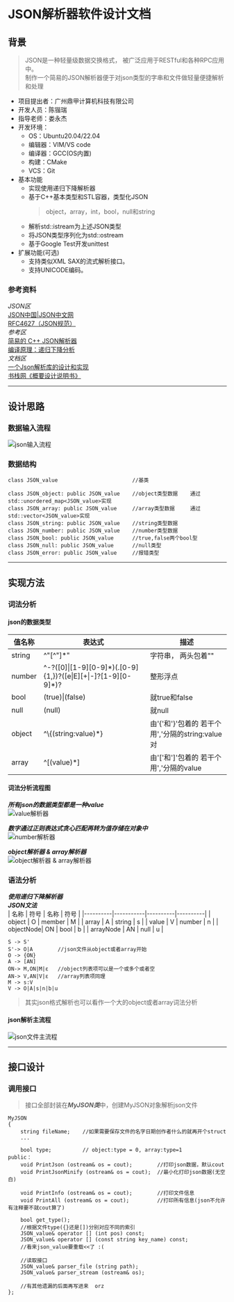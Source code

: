 # JSON解析器软件设计文档

## 背景
> JSON是一种轻量级数据交换格式， 被广泛应用于RESTful和各种RPC应用中。  
制作一个简易的JSON解析器便于对json类型的字串和文件做轻量便捷解析和处理

+ 项目提出者：广州鼎甲计算机科技有限公司
+ 开发人员：陈锴瑞
+ 指导老师：娄永杰
+ 开发环境：
    - OS：Ubuntu20.04/22.04
    - 编辑器：VIM/VS code
    - 编译器：GCC(OS内置)
    - 构建：CMake
    - VCS：Git
+ 基本功能
	- 实现使用递归下降解析器
    - 基于C++基本类型和STL容器，类型化JSON
		>object，array，int，bool，null和string
    - 解析std::istream为上述JSON类型
    - 将JSON类型序列化为std::ostream
    - 基于Google Test开发unittest
+ 扩展功能(可选)
    - 支持类似XML SAX的流式解析接口。
    - 支持UNICODE编码。

### 参考资料
*JSON区*  
[JSON中国|JSON中文网](https://www.json.org.cn/)  
[RFC4627（JSON规范）](https://www.rfc-editor.org/rfc/rfc4627.txt)    
*参考区*  
[简易的 C++ JSON解析器](https://www.cnblogs.com/xqk0225/articles/18019385)  
[编译原理：递归下降分析](https://moyangsensei.github.io/2019/04/21/%E7%BC%96%E8%AF%91%E5%8E%9F%E7%90%86%EF%BC%9A%E9%80%92%E5%BD%92%E4%B8%8B%E9%99%8D%E5%88%86%E6%9E%90/)  
*文档区*  
[一个Json解析库的设计和实现](https://blog.csdn.net/zhaojia92/article/details/123969667)  
[书栈网《概要设计说明书》](https://www.bookstack.cn/read/DocumentTemplate/Architectural-Design-Specification.md)

---
## 设计思路
### 数据输入流程
![json输入流程](./pic_src/parser_file.png)

### 数据结构
	class JSON_value						//基类

	class JSON_object: public JSON_value	//object类型数据	通过std::unordered_map<JSON_value>实现
	class JSON_array: public JSON_value		//array类型数据		通过std::vector<JSON_value>实现
	class JSON_string: public JSON_value	//string类型数据
	class JSON_number: public JSON_value	//number类型数据
	class JSON_bool: public JSON_value		//true,false两个bool型
	class JSON_null: public JSON_value		//null类型
	class JSON_error: public JSON_value		//报错类型

---
## 实现方法
### 词法分析
#### json的数据类型
|	值名称	|	表达式	|	 描述	|
|----------|-------------|-----------|
| string	| ^"[^"]*" | 字符串， 两头包着"" |
| number	| ^-?([0]\|[1-9][0-9]\*)(.[0-9]{1,})?([e\|E][+\|-]?[1-9][0-9]*)? | 整形浮点 |
| bool		| (true)\|(false) | 就true和false |
| null		| (null)| 就null |
| object	| ^\\{(string:value)\*} | 由'{'和'}'包着的 若干个用','分隔的string:value对 |
| array		| ^\[(value)*] | 由'['和']'包着的 若干个用','分隔的value |

#### 词法分析流程图
***所有json的数据类型都是一种value***  
![value解析器](./pic_src/parser_value.png)

***数字通过正则表达式贪心匹配再转为值存储在对象中***  
![number解析器](./pic_src/parser_number.png)

***object解析器 & array解析器***  
![object解析器 & array解析器](./pic_src/parser_obj&array.png)

### 语法分析
***使用递归下降解析器***  
***JSON文法***  
|   名称    |   符号    |   名称    |   符号    |
|----------|-----------|----------|----------|
|   object  |   O		|	member  |   M   |
|   array   |   A		|	string  |   s   |
|   value   |   V		|	number  |   n   |
| objectNode|   ON		|	bool    |   b   |
| arrayNode |   AN		|	null    |   u   |

	S -> S'
	S'-> O|A		//json文件从object或者array开始
	O -> {ON}
	A -> [AN]
	ON-> M,ON|M|ε	//object列表项可以是一个或多个或者空
	AN-> V,AN|V|ε	//array列表项同理
	M -> s:V
	V -> O|A|s|n|b|u
>其实json格式解析也可以看作一个大的object或者array词法分析

#### json解析主流程
![json文件主流程](./pic_src/parser_json_file.png)

---
## 接口设计
### 调用接口
>接口全部封装在***MyJSON类***中，创建MyJSON对象解析json文件

	MyJSON
	{
		string fileName;	//如果需要保存文件的名字日期创作者什么的就再开个struct
		...

		bool type;			// object:type = 0, array:type=1
	public：
		void PrintJson (ostream& os = cout);		//打印json数据，默认cout
		void PrintJsonMinify (ostream& os = cout);	//最小化打印json数据(无空白)
		
		void PrintInfo (ostream& os = cout);		//打印文件信息
		void PrintAll (ostream& os = cout);			//打印所有信息(json不允许有注释要不就cout算了)

		bool get_type();
		//根据文件type({}还是[])分别对应不同的索引
		JSON_value& operator [] (int pos) const;
		JSON_value& operator [] (const string key_name) const;
		//看来json_value要重载<<了 :(

		//读取接口
		JSON_value& parser_file (string path);
		JSON_value& parser_stream (ostream& os);
		
		//有其他遗漏的后面再写进来	orz
	};